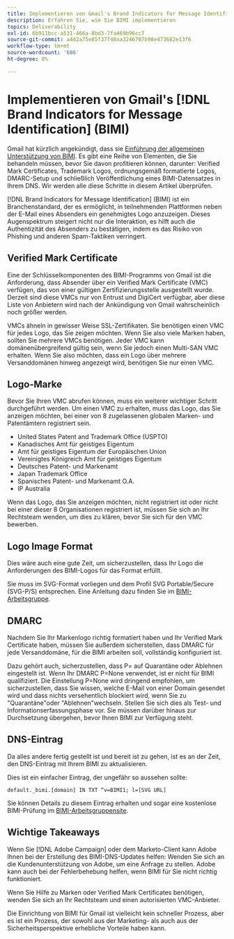 ```yaml
---
title: Implementieren von Gmail's Brand Indicators for Message Identification (BIMI)
description: Erfahren Sie, wie Sie BIMI implementieren
topics: Deliverability
exl-id: 6b911bcc-a531-466a-8bd3-7fa469b96cc7
source-git-commit: a4d2a75e85f37f48aa3246707b98e473682e13f6
workflow-type: tm+mt
source-wordcount: '686'
ht-degree: 0%

---
```


# Implementieren von Gmail&#39;s [!DNL Brand Indicators for Message Identification] (BIMI)

Gmail hat kürzlich angekündigt, dass sie [Einführung der allgemeinen Unterstützung von BIMI](https://cloud.google.com/blog/products/identity-security/bringing-bimi-to-gmail-in-google-workspace). Es gibt eine Reihe von Elementen, die Sie behandeln müssen, bevor Sie davon profitieren können, darunter: Verified Mark Certificates, Trademark Logos, ordnungsgemäß formatierte Logos, DMARC-Setup und schließlich Veröffentlichung eines BIMI-Datensatzes in Ihrem DNS. Wir werden alle diese Schritte in diesem Artikel überprüfen.

[!DNL Brand Indicators for Message Identification] (BIMI) ist ein Branchenstandard, der es ermöglicht, in teilnehmenden Plattformen neben der E-Mail eines Absenders ein genehmigtes Logo anzuzeigen. Dieses Augenspektrum steigert nicht nur die Interaktion, es hilft auch die Authentizität des Absenders zu bestätigen, indem es das Risiko von Phishing und anderen Spam-Taktiken verringert.

## Verified Mark Certificate

Eine der Schlüsselkomponenten des BIMI-Programms von Gmail ist die Anforderung, dass Absender über ein Verified Mark Certificate (VMC) verfügen, das von einer gültigen Zertifizierungsstelle ausgestellt wurde. Derzeit sind diese VMCs nur von Entrust und DigiCert verfügbar, aber diese Liste von Anbietern wird nach der Ankündigung von Gmail wahrscheinlich noch größer werden.

VMCs ähneln in gewisser Weise SSL-Zertifikaten. Sie benötigen einen VMC für jedes Logo, das Sie zeigen möchten. Wenn Sie also viele Marken haben, sollten Sie mehrere VMCs benötigen. Jeder VMC kann domänenübergreifend gültig sein, wenn Sie jedoch einen Multi-SAN VMC erhalten. Wenn Sie also möchten, dass ein Logo über mehrere Versanddomänen hinweg angezeigt wird, benötigen Sie nur einen VMC.

## Logo-Marke

Bevor Sie Ihren VMC abrufen können, muss ein weiterer wichtiger Schritt durchgeführt werden. Um einen VMC zu erhalten, muss das Logo, das Sie anzeigen möchten, bei einer von 8 zugelassenen globalen Marken- und Patentämtern registriert sein.

* United States Patent and Trademark Office (USPTO)
* Kanadisches Amt für geistiges Eigentum
* Amt für geistiges Eigentum der Europäischen Union
* Vereinigtes Königreich Amt für geistiges Eigentum
* Deutsches Patent- und Markenamt
* Japan Trademark Office
* Spanisches Patent- und Markenamt O.A.
* IP Australia

Wenn das Logo, das Sie anzeigen möchten, nicht registriert ist oder nicht bei einer dieser 8 Organisationen registriert ist, müssen Sie sich an Ihr Rechtsteam wenden, um dies zu klären, bevor Sie sich für den VMC bewerben.

## Logo Image Format

Dies wäre auch eine gute Zeit, um sicherzustellen, dass Ihr Logo die Anforderungen des BIMI-Logos für das Format erfüllt.

Sie muss im SVG-Format vorliegen und dem Profil SVG Portable/Secure (SVG-P/S) entsprechen. Eine Anleitung dazu finden Sie im [BIMI-Arbeitsgruppe](https://bimigroup.org/svg-conversion-tools-released).

## DMARC

Nachdem Sie Ihr Markenlogo richtig formatiert haben und Ihr Verified Mark Certificate haben, müssen Sie außerdem sicherstellen, dass DMARC für jede Versanddomäne, für die BIMI arbeiten soll, vollständig konfiguriert ist.

Dazu gehört auch, sicherzustellen, dass P= auf Quarantäne oder Ablehnen eingestellt ist. Wenn Ihr DMARC P=None verwendet, ist er nicht für BIMI qualifiziert. Die Einstellung P=None wird dringend empfohlen, um sicherzustellen, dass Sie wissen, welche E-Mail von einer Domain gesendet wird und dass nichts versehentlich blockiert wird, wenn Sie zu &quot;Quarantäne&quot;oder &quot;Ablehnen&quot;wechseln. Stellen Sie sich dies als Test- und Informationserfassungsphase vor. Sie müssen darüber hinaus zur Durchsetzung übergehen, bevor Ihnen BIMI zur Verfügung steht.

## DNS-Eintrag

Da alles andere fertig gestellt ist und bereit ist zu gehen, ist es an der Zeit, den DNS-Eintrag mit Ihrem BIMI zu aktualisieren.

Dies ist ein einfacher Eintrag, der ungefähr so aussehen sollte:

```
default._bimi.[domain] IN TXT “v=BIMI1; l=[SVG URL] 
```

Sie können Details zu diesem Eintrag erhalten und sogar eine kostenlose BIMI-Prüfung im [BIMI-Arbeitsgruppensite](https://bimigroup.org/implementation-guide).


## Wichtige Takeaways

Wenn Sie [!DNL Adobe Campaign] oder dem Marketo-Client kann Adobe Ihnen bei der Erstellung des BIMI-DNS-Updates helfen: Wenden Sie sich an die Kundenunterstützung von Adobe, um eine Anfrage zu stellen. Adobe kann auch bei der Fehlerbehebung helfen, wenn BIMI für Sie nicht richtig funktioniert.

Wenn Sie Hilfe zu Marken oder Verified Mark Certificates benötigen, wenden Sie sich an Ihr Rechtsteam und einen autorisierten VMC-Anbieter.

Die Einrichtung von BIMI für Gmail ist vielleicht kein schneller Prozess, aber es ist ein Prozess, der sowohl aus der Marketing- als auch aus der Sicherheitsperspektive erhebliche Vorteile haben kann.
